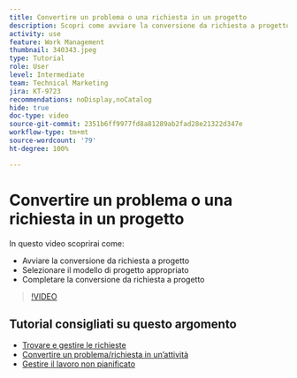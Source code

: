 ```yaml
---
title: Convertire un problema o una richiesta in un progetto
description: Scopri come avviare la conversione da richiesta a progetto, selezionare il modello di progetto appropriato e completare la conversione.
activity: use
feature: Work Management
thumbnail: 340343.jpeg
type: Tutorial
role: User
level: Intermediate
team: Technical Marketing
jira: KT-9723
recommendations: noDisplay,noCatalog
hide: true
doc-type: video
source-git-commit: 2351b6ff9977fd8a81289ab2fad28e21322d347e
workflow-type: tm+mt
source-wordcount: '79'
ht-degree: 100%

---
```


# Convertire un problema o una richiesta in un progetto

In questo video scoprirai come:

* Avviare la conversione da richiesta a progetto
* Selezionare il modello di progetto appropriato
* Completare la conversione da richiesta a progetto

>[!VIDEO](https://video.tv.adobe.com/v/340343/?quality=12&learn=on)


## Tutorial consigliati su questo argomento

* [Trovare e gestire le richieste](/help/manage-work/issues-requests/find-requests.md)
* [Convertire un problema/richiesta in un’attività](/help/manage-work/issues-requests/convert-issues-to-other-work-items.md)
* [Gestire il lavoro non pianificato](/help/manage-work/issues-requests/handle-unplanned-work.md)

